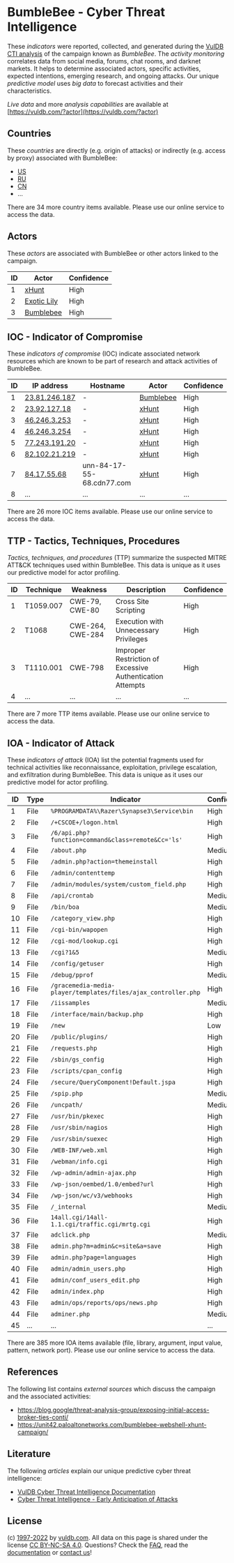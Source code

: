 # BumbleBee - Cyber Threat Intelligence

These _indicators_ were reported, collected, and generated during the [VulDB CTI analysis](https://vuldb.com/?kb.cti) of the campaign known as _BumbleBee_. The _activity monitoring_ correlates data from social media, forums, chat rooms, and darknet markets. It helps to determine associated actors, specific activities, expected intentions, emerging research, and ongoing attacks. Our unique _predictive model_ uses _big data_ to forecast activities and their characteristics.

_Live data_ and more _analysis capabilities_ are available at [https://vuldb.com/?actor](https://vuldb.com/?actor)

## Countries

These _countries_ are directly (e.g. origin of attacks) or indirectly (e.g. access by proxy) associated with BumbleBee:

* [US](https://vuldb.com/?country.us)
* [RU](https://vuldb.com/?country.ru)
* [CN](https://vuldb.com/?country.cn)
* ...

There are 34 more country items available. Please use our online service to access the data.

## Actors

These _actors_ are associated with BumbleBee or other actors linked to the campaign.

ID | Actor | Confidence
-- | ----- | ----------
1 | [xHunt](https://vuldb.com/?actor.xhunt) | High
2 | [Exotic Lily](https://vuldb.com/?actor.exotic_lily) | High
3 | [Bumblebee](https://vuldb.com/?actor.bumblebee) | High

## IOC - Indicator of Compromise

These _indicators of compromise_ (IOC) indicate associated network resources which are known to be part of research and attack activities of BumbleBee.

ID | IP address | Hostname | Actor | Confidence
-- | ---------- | -------- | ----- | ----------
1 | [23.81.246.187](https://vuldb.com/?ip.23.81.246.187) | - | [Bumblebee](https://vuldb.com/?actor.bumblebee) | High
2 | [23.92.127.18](https://vuldb.com/?ip.23.92.127.18) | - | [xHunt](https://vuldb.com/?actor.xhunt) | High
3 | [46.246.3.253](https://vuldb.com/?ip.46.246.3.253) | - | [xHunt](https://vuldb.com/?actor.xhunt) | High
4 | [46.246.3.254](https://vuldb.com/?ip.46.246.3.254) | - | [xHunt](https://vuldb.com/?actor.xhunt) | High
5 | [77.243.191.20](https://vuldb.com/?ip.77.243.191.20) | - | [xHunt](https://vuldb.com/?actor.xhunt) | High
6 | [82.102.21.219](https://vuldb.com/?ip.82.102.21.219) | - | [xHunt](https://vuldb.com/?actor.xhunt) | High
7 | [84.17.55.68](https://vuldb.com/?ip.84.17.55.68) | unn-84-17-55-68.cdn77.com | [xHunt](https://vuldb.com/?actor.xhunt) | High
8 | ... | ... | ... | ...

There are 26 more IOC items available. Please use our online service to access the data.

## TTP - Tactics, Techniques, Procedures

_Tactics, techniques, and procedures_ (TTP) summarize the suspected MITRE ATT&CK techniques used within BumbleBee. This data is unique as it uses our predictive model for actor profiling.

ID | Technique | Weakness | Description | Confidence
-- | --------- | -------- | ----------- | ----------
1 | T1059.007 | CWE-79, CWE-80 | Cross Site Scripting | High
2 | T1068 | CWE-264, CWE-284 | Execution with Unnecessary Privileges | High
3 | T1110.001 | CWE-798 | Improper Restriction of Excessive Authentication Attempts | High
4 | ... | ... | ... | ...

There are 7 more TTP items available. Please use our online service to access the data.

## IOA - Indicator of Attack

These _indicators of attack_ (IOA) list the potential fragments used for technical activities like reconnaissance, exploitation, privilege escalation, and exfiltration during BumbleBee. This data is unique as it uses our predictive model for actor profiling.

ID | Type | Indicator | Confidence
-- | ---- | --------- | ----------
1 | File | `%PROGRAMDATA%\Razer\Synapse3\Service\bin` | High
2 | File | `/+CSCOE+/logon.html` | High
3 | File | `/6/api.php?function=command&class=remote&Cc='ls'` | High
4 | File | `/about.php` | Medium
5 | File | `/admin.php?action=themeinstall` | High
6 | File | `/admin/contenttemp` | High
7 | File | `/admin/modules/system/custom_field.php` | High
8 | File | `/api/crontab` | Medium
9 | File | `/bin/boa` | Medium
10 | File | `/category_view.php` | High
11 | File | `/cgi-bin/wapopen` | High
12 | File | `/cgi-mod/lookup.cgi` | High
13 | File | `/cgi?1&5` | Medium
14 | File | `/config/getuser` | High
15 | File | `/debug/pprof` | Medium
16 | File | `/gracemedia-media-player/templates/files/ajax_controller.php` | High
17 | File | `/iissamples` | Medium
18 | File | `/interface/main/backup.php` | High
19 | File | `/new` | Low
20 | File | `/public/plugins/` | High
21 | File | `/requests.php` | High
22 | File | `/sbin/gs_config` | High
23 | File | `/scripts/cpan_config` | High
24 | File | `/secure/QueryComponent!Default.jspa` | High
25 | File | `/spip.php` | Medium
26 | File | `/uncpath/` | Medium
27 | File | `/usr/bin/pkexec` | High
28 | File | `/usr/sbin/nagios` | High
29 | File | `/usr/sbin/suexec` | High
30 | File | `/WEB-INF/web.xml` | High
31 | File | `/webman/info.cgi` | High
32 | File | `/wp-admin/admin-ajax.php` | High
33 | File | `/wp-json/oembed/1.0/embed?url` | High
34 | File | `/wp-json/wc/v3/webhooks` | High
35 | File | `/_internal` | Medium
36 | File | `14all.cgi/14all-1.1.cgi/traffic.cgi/mrtg.cgi` | High
37 | File | `adclick.php` | Medium
38 | File | `admin.php?m=admin&c=site&a=save` | High
39 | File | `admin.php?page=languages` | High
40 | File | `admin/admin_users.php` | High
41 | File | `admin/conf_users_edit.php` | High
42 | File | `admin/index.php` | High
43 | File | `admin/ops/reports/ops/news.php` | High
44 | File | `adminer.php` | Medium
45 | ... | ... | ...

There are 385 more IOA items available (file, library, argument, input value, pattern, network port). Please use our online service to access the data.

## References

The following list contains _external sources_ which discuss the campaign and the associated activities:

* https://blog.google/threat-analysis-group/exposing-initial-access-broker-ties-conti/
* https://unit42.paloaltonetworks.com/bumblebee-webshell-xhunt-campaign/

## Literature

The following _articles_ explain our unique predictive cyber threat intelligence:

* [VulDB Cyber Threat Intelligence Documentation](https://vuldb.com/?kb.cti)
* [Cyber Threat Intelligence - Early Anticipation of Attacks](https://www.scip.ch/en/?labs.20201022)

## License

(c) [1997-2022](https://vuldb.com/?kb.changelog) by [vuldb.com](https://vuldb.com/?kb.about). All data on this page is shared under the license [CC BY-NC-SA 4.0](https://creativecommons.org/licenses/by-nc-sa/4.0/). Questions? Check the [FAQ](https://vuldb.com/?kb.faq), read the [documentation](https://vuldb.com/?kb) or [contact us](https://vuldb.com/?contact)!
